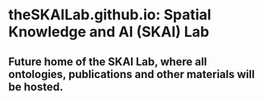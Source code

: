 # theSKAILab.github.io: Spatial Knowledge and AI (SKAI) Lab

## Future home of the SKAI Lab, where all ontologies, publications and other materials will be hosted.

